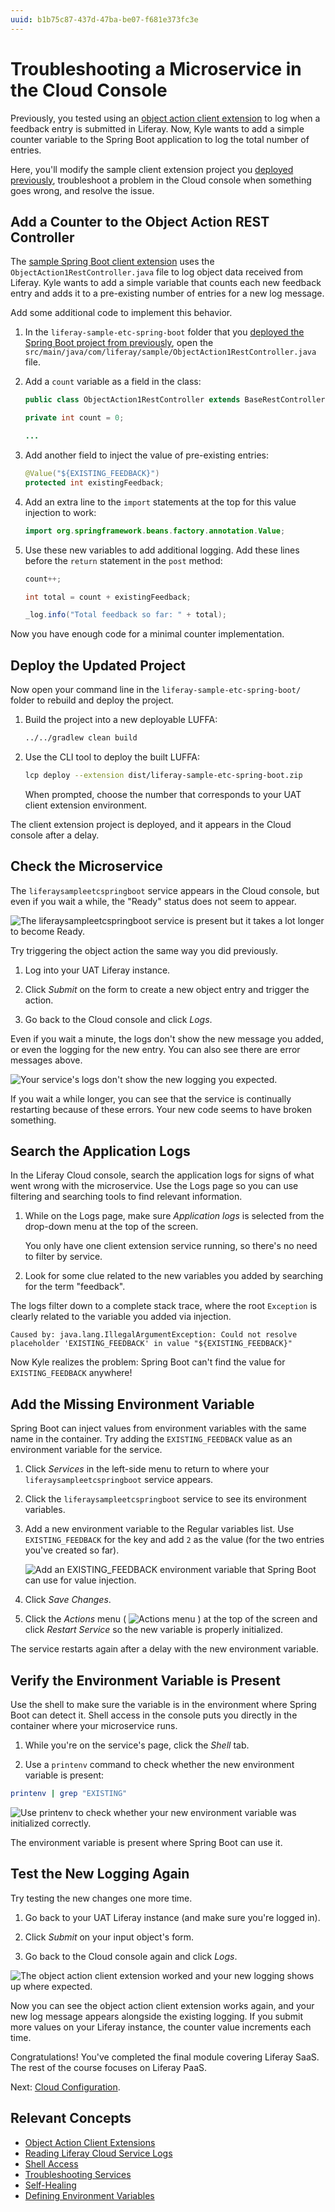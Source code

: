 ```yaml
---
uuid: b1b75c87-437d-47ba-be07-f681e373fc3e
---
```


# Troubleshooting a Microservice in the Cloud Console

Previously, you tested using an [object action client extension](https://learn.liferay.com/w/dxp/building-applications/client-extensions/microservice-client-extensions#object-action-client-extensions) to log when a feedback entry is submitted in Liferay. Now, Kyle wants to add a simple counter variable to the Spring Boot application to log the total number of entries.

Here, you'll modify the sample client extension project you [deployed previously](./deploying-and-managing-a-microservice-client-extension-project.md), troubleshoot a problem in the Cloud console when something goes wrong, and resolve the issue.

## Add a Counter to the Object Action REST Controller

The [sample Spring Boot client extension](https://github.com/liferay/liferay-portal/tree/master/workspaces/liferay-sample-workspace/client-extensions/liferay-sample-etc-spring-boot) uses the `ObjectAction1RestController.java` file to log object data received from Liferay. Kyle wants to add a simple variable that counts each new feedback entry and adds it to a pre-existing number of entries for a new log message.

Add some additional code to implement this behavior.

1. In the `liferay-sample-etc-spring-boot` folder that you [deployed the Spring Boot project from previously](./deploying-and-managing-a-microservice-client-extension-project.md#download-the-sample-workspace), open the `src/main/java/com/liferay/sample/ObjectAction1RestController.java` file.

1. Add a `count` variable as a field in the class:

   ```java
   public class ObjectAction1RestController extends BaseRestController {

   private int count = 0;

   ...
   ```

1. Add another field to inject the value of pre-existing entries:

   ```java
   @Value("${EXISTING_FEEDBACK}")
   protected int existingFeedback;
   ```

1. Add an extra line to the `import` statements at the top for this value injection to work:

   ```java
   import org.springframework.beans.factory.annotation.Value;
   ```

1. Use these new variables to add additional logging. Add these lines before the `return` statement in the `post` method:

   ```java
   count++;

   int total = count + existingFeedback;

   _log.info("Total feedback so far: " + total);
   ```

Now you have enough code for a minimal counter implementation.

## Deploy the Updated Project

Now open your command line in the `liferay-sample-etc-spring-boot/` folder to rebuild and deploy the project.

1. Build the project into a new deployable LUFFA:

   ```bash
   ../../gradlew clean build
   ```

1. Use the CLI tool to deploy the built LUFFA:

   ```bash
   lcp deploy --extension dist/liferay-sample-etc-spring-boot.zip
   ```

   When prompted, choose the number that corresponds to your UAT client extension environment.

The client extension project is deployed, and it appears in the Cloud console after a delay.

## Check the Microservice

The `liferaysampleetcspringboot` service appears in the Cloud console, but even if you wait a while, the "Ready" status does not seem to appear.

![The liferaysampleetcspringboot service is present but it takes a lot longer to become Ready.](./troubleshooting-a-microservice-in-the-cloud-console/images/01.png)

Try triggering the object action the same way you did previously.

1. Log into your UAT Liferay instance.

1. Click *Submit* on the form to create a new object entry and trigger the action.

1. Go back to the Cloud console and click *Logs*.

Even if you wait a minute, the logs don't show the new message you added, or even the logging for the new entry. You can also see there are error messages above.

![Your service's logs don't show the new logging you expected.](./troubleshooting-a-microservice-in-the-cloud-console/images/02.png)

If you wait a while longer, you can see that the service is continually restarting because of these errors. Your new code seems to have broken something.

## Search the Application Logs

In the Liferay Cloud console, search the application logs for signs of what went wrong with the microservice. Use the Logs page so you can use filtering and searching tools to find relevant information.

1. While on the Logs page, make sure *Application logs* is selected from the drop-down menu at the top of the screen.

   You only have one client extension service running, so there's no need to filter by service.

1. Look for some clue related to the new variables you added by searching for the term "feedback".

The logs filter down to a complete stack trace, where the root `Exception` is clearly related to the variable you added via injection.

```
Caused by: java.lang.IllegalArgumentException: Could not resolve placeholder 'EXISTING_FEEDBACK' in value "${EXISTING_FEEDBACK}"
```

Now Kyle realizes the problem: Spring Boot can't find the value for `EXISTING_FEEDBACK` anywhere!

## Add the Missing Environment Variable

Spring Boot can inject values from environment variables with the same name in the container. Try adding the `EXISTING_FEEDBACK` value as an environment variable for the service.

1. Click *Services* in the left-side menu to return to where your `liferaysampleetcspringboot` service appears.

1. Click the `liferaysampleetcspringboot` service to see its environment variables.

1. Add a new environment variable to the Regular variables list. Use `EXISTING_FEEDBACK` for the key and add `2` as the value (for the two entries you've created so far).

   ![Add an EXISTING_FEEDBACK environment variable that Spring Boot can use for value injection.](./troubleshooting-a-microservice-in-the-cloud-console/images/04.png)

1. Click *Save Changes*.

1. Click the *Actions* menu ( ![Actions menu](../../images/icon-actions.png) ) at the top of the screen and click *Restart Service* so the new variable is properly initialized.

The service restarts again after a delay with the new environment variable.

## Verify the Environment Variable is Present

Use the shell to make sure the variable is in the environment where Spring Boot can detect it. Shell access in the console puts you directly in the container where your microservice runs.

1. While you're on the service's page, click the *Shell* tab.

1. Use a `printenv` command to check whether the new environment variable is present:

```bash
printenv | grep "EXISTING"
```

![Use printenv to check whether your new environment variable was initialized correctly.](./troubleshooting-a-microservice-in-the-cloud-console/images/05.png)

The environment variable is present where Spring Boot can use it.

## Test the New Logging Again

Try testing the new changes one more time.

1. Go back to your UAT Liferay instance (and make sure you're logged in).

1. Click *Submit* on your input object's form.

1. Go back to the Cloud console again and click *Logs*.

![The object action client extension worked and your new logging shows up where expected.](./troubleshooting-a-microservice-in-the-cloud-console/images/06.png)

Now you can see the object action client extension works again, and your new log message appears alongside the existing logging. If you submit more values on your Liferay instance, the counter value increments each time.

Congratulations! You've completed the final module covering Liferay SaaS. The rest of the course focuses on Liferay PaaS. 

Next: [Cloud Configuration](../cloud-configuration.md). 

## Relevant Concepts

* [Object Action Client Extensions](https://learn.liferay.com/w/dxp/building-applications/client-extensions/microservice-client-extensions#object-action-client-extensions)
* [Reading Liferay Cloud Service Logs](https://learn.liferay.com/w/liferay-cloud/support-and-troubleshooting/troubleshooting-tools-and-resources-tools-and-resources/reading-liferay-cloud-service-logs)
* [Shell Access](https://learn.liferay.com/w/liferay-cloud/support-and-troubleshooting/troubleshooting-tools-and-resources-tools-and-resources/shell-access)
* [Troubleshooting Services](https://learn.liferay.com/w/liferay-cloud/support-and-troubleshooting/troubleshooting-tools-and-resources-tools-and-resources/troubleshooting-services)
* [Self-Healing](https://learn.liferay.com/w/liferay-cloud/support-and-troubleshooting/troubleshooting-tools-and-resources-tools-and-resources/self-healing)
* [Defining Environment Variables](https://learn.liferay.com/w/liferay-cloud/reference/defining-environment-variables#defining-environment-variables-via-the-liferay-cloud-console)
